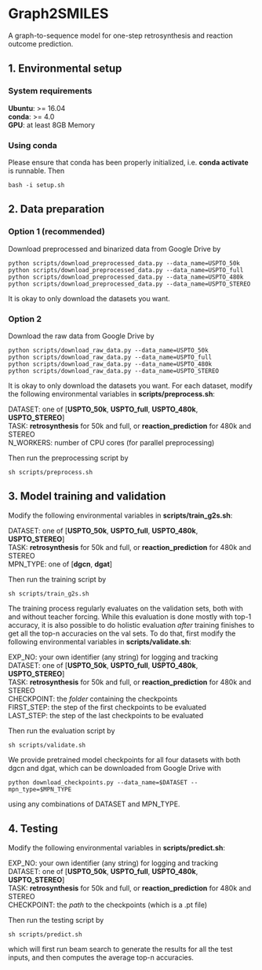 # Graph2SMILES
A graph-to-sequence model for one-step retrosynthesis and reaction outcome prediction.

## 1. Environmental setup
### System requirements
**Ubuntu**: >= 16.04 <br>
**conda**: >= 4.0 <br>
**GPU**: at least 8GB Memory

### Using conda
Please ensure that conda has been properly initialized, i.e. **conda activate** is runnable. Then
```
bash -i setup.sh
```

## 2. Data preparation
### Option 1 (recommended)
Download preprocessed and binarized data from Google Drive by
```
python scripts/download_preprocessed_data.py --data_name=USPTO_50k
python scripts/download_preprocessed_data.py --data_name=USPTO_full
python scripts/download_preprocessed_data.py --data_name=USPTO_480k
python scripts/download_preprocessed_data.py --data_name=USPTO_STEREO
```
It is okay to only download the datasets you want.

### Option 2
Download the raw data from Google Drive by
```
python scripts/download_raw_data.py --data_name=USPTO_50k
python scripts/download_raw_data.py --data_name=USPTO_full
python scripts/download_raw_data.py --data_name=USPTO_480k
python scripts/download_raw_data.py --data_name=USPTO_STEREO
```
It is okay to only download the datasets you want.
For each dataset, modify the following environmental variables in **scripts/preprocess.sh**:

DATASET: one of [**USPTO_50k**, **USPTO_full**, **USPTO_480k**, **USPTO_STEREO**] <br>
TASK: **retrosynthesis** for 50k and full, or **reaction_prediction** for 480k and STEREO <br>
N_WORKERS: number of CPU cores (for parallel preprocessing)

Then run the preprocessing script by
```
sh scripts/preprocess.sh
```

## 3. Model training and validation
Modify the following environmental variables in **scripts/train_g2s.sh**:

DATASET: one of [**USPTO_50k**, **USPTO_full**, **USPTO_480k**, **USPTO_STEREO**] <br>
TASK: **retrosynthesis** for 50k and full, or **reaction_prediction** for 480k and STEREO <br>
MPN_TYPE: one of [**dgcn**, **dgat**]

Then run the training script by
```
sh scripts/train_g2s.sh
```

The training process regularly evaluates on the validation sets, both with and without teacher forcing.
While this evaluation is done mostly with top-1 accuracy,
it is also possible to do holistic evaluation *after* training finishes to get all the top-n accuracies on the val sets.
To do that, first modify the following environmental variables in **scripts/validate.sh**:

EXP_NO: your own identifier (any string) for logging and tracking <br>
DATASET: one of [**USPTO_50k**, **USPTO_full**, **USPTO_480k**, **USPTO_STEREO**] <br>
TASK: **retrosynthesis** for 50k and full, or **reaction_prediction** for 480k and STEREO <br>
CHECKPOINT: the *folder* containing the checkpoints <br>
FIRST_STEP: the step of the first checkpoints to be evaluated <br>
LAST_STEP: the step of the last checkpoints to be evaluated

Then run the evaluation script by
```
sh scripts/validate.sh
```

We provide pretrained model checkpoints for all four datasets with both dgcn and dgat,
which can be downloaded from Google Drive with
```
python download_checkpoints.py --data_name=$DATASET --mpn_type=$MPN_TYPE
```
using any combinations of DATASET and MPN_TYPE.

## 4. Testing
Modify the following environmental variables in **scripts/predict.sh**:

EXP_NO: your own identifier (any string) for logging and tracking <br>
DATASET: one of [**USPTO_50k**, **USPTO_full**, **USPTO_480k**, **USPTO_STEREO**] <br>
TASK: **retrosynthesis** for 50k and full, or **reaction_prediction** for 480k and STEREO <br>
CHECKPOINT: the *path* to the checkpoints (which is a .pt file) <br>

Then run the testing script by
```
sh scripts/predict.sh
```
which will first run beam search to generate the results for all the test inputs,
and then computes the average top-n accuracies.
